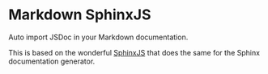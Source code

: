 Markdown SphinxJS
=================

Auto import JSDoc in your Markdown documentation.

This is based on the wonderful [SphinxJS] that does the same for the Sphinx documentation generator.

[SphinxJS]: https://github.com/mozilla/sphinx-js/
